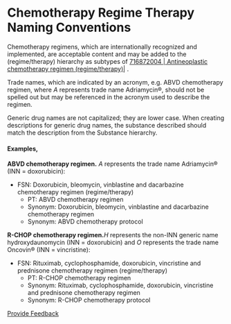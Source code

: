# Chemotherapy Regime Therapy Naming Conventions

Chemotherapy regimens, which are internationally recognized and implemented, are acceptable content and may be added to the (regime/therapy) hierarchy as subtypes of [ 716872004 | Antineoplastic chemotherapy regimen (regime/therapy)|](http://snomed.info/id/716872004 "716872004 | Antineoplastic chemotherapy regimen \(regime/therapy\) |") .

Trade names, which are indicated by an acronym, e.g. ABVD chemotherapy regimen, where _A_ represents trade name Adriamycin®, should not be spelled out but may be referenced in the acronym used to describe the regimen.

Generic drug names are not capitalized; they are lower case. When creating descriptions for generic drug names, the substance described should match the description from the Substance hierarchy.

  

#### Examples, 

**ABVD chemotherapy regimen.** _A_ represents the trade name Adriamycin® (INN = doxorubicin):

* FSN: Doxorubicin, bleomycin, vinblastine and dacarbazine chemotherapy regimen (regime/therapy)
    * PT: ABVD chemotherapy regimen
    * Synonym: Doxorubicin, bleomycin, vinblastine and dacarbazine chemotherapy regimen
    * Synonym: ABVD chemotherapy protocol

**R-CHOP chemotherapy regimen.**_H_ represents the non-INN generic name hydroxydaunomycin (INN = doxorubicin) and _O_ represents the trade name Oncovin® (INN = vincristine):

* FSN: Rituximab, cyclophosphamide, doxorubicin, vincristine and prednisone chemotherapy regimen (regime/therapy)
    * PT: R-CHOP chemotherapy regimen
    * Synonym: Rituximab, cyclophosphamide, doxorubicin, vincristine and prednisone chemotherapy regimen
    * Synonym: R-CHOP chemotherapy protocol







<a href="https://docs.google.com/forms/d/e/1FAIpQLScTmbZIf0UEQwYDkY27EEWBkaiYkHSbR0_9DmFrMLXoQLyL7Q/viewform?usp=pp_url&entry.1767247133=SCT+Editorial+Guide&entry.670899847=Chemotherapy%20Regime%20Therapy%20Naming%20Conventions" class="button primary">Provide Feedback</a>
